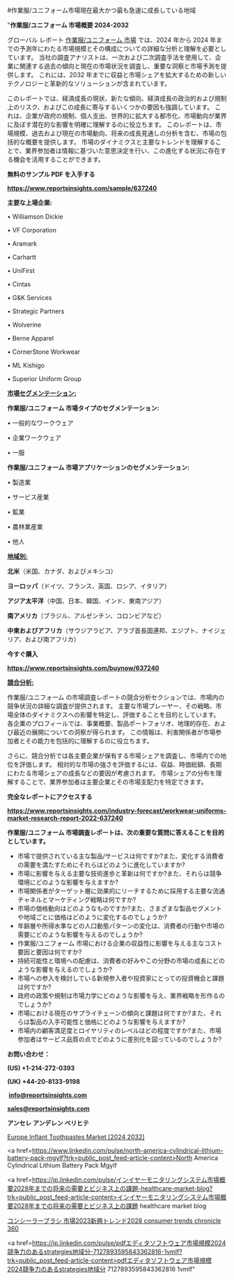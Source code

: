#作業服/ユニフォーム市場現在最大かつ最も急速に成長している地域

"<strong>作業服/ユニフォーム 市場概要 2024-2032</strong>

グローバル レポート <a href=https://www.reportsinsights.com/sample/637240>作業服/ユニフォーム 市場</a> では、2024 年から 2024 年までの予測年にわたる市場規模とその構成についての詳細な分析と理解を必要としています。 当社の調査アナリストは、一次および二次調査手法を使用して、企業に関連する過去の傾向と現在の市場状況を調査し、重要な洞察と市場予測を提供します。 これには、2032 年までに収益と市場シェアを拡大​​するための新しいテクノロジーと革新的なソリューションが含まれています。

このレポートでは、経済成長の現状、新たな傾向、経済成長の政治的および規制上のリスク、およびこの成長に寄与するいくつかの要因も強調しています。 これは、企業が政府の規制、個人支出、世界的に拡大する都市化、市場動向が業界に及ぼす潜在的な影響を明確に理解するのに役立ちます。 このレポートは、市場規模、過去および現在の市場動向、将来の成長見通しの分析を含む、市場の包括的な概要を提供します。 市場のダイナミクスと主要なトレンドを理解することで、業界参加者は情報に基づいた意思決定を行い、この進化する状況に存在する機会を活用することができます。

<strong><b>無料のサンプル PDF を入手する</b></strong>

<a href=https://www.reportsinsights.com/sample/637240><strong><u>https://www.reportsinsights.com/sample/637240</u></strong></a>

<strong>主要な上場企業:</strong>

• Williamson Dickie

• VF Corporation

• Aramark

• Carhartt

• UniFirst

• Cintas

• G&K Services

• Strategic Partners

• Wolverine

• Berne Apparel

• CornerStone Workwear

• ML Kishigo

• Superior Uniform Group

<strong><u>市場セグメンテーション</u></strong><strong><u>:</u></strong>

<strong>作業服/ユニフォーム 市場タイプのセグメンテーション:</strong>

• 一般的なワークウェア

• 企業ワークウェア

• 一服

<strong>作業服/ユニフォーム 市場アプリケーションのセグメンテーション:</strong>

• 製造業

• サービス産業

• 鉱業

• 農林業産業

• 他人

<strong><u>地域別</u></strong><strong><u>:</u></strong>

<strong>北米</strong>（米国、カナダ、およびメキシコ）

<strong>ヨーロッパ</strong>（ドイツ、フランス、英国、ロシア、イタリア）

<strong>アジア太平洋</strong>（中国、日本、韓国、インド、東南アジア）

<strong>南アメリカ</strong>（ブラジル、アルゼンチン、コロンビアなど）

<strong>中東およびアフリカ</strong>（サウジアラビア、アラブ首長国連邦、エジプト、ナイジェリア、および南アフリカ）

<strong>今すぐ購入</strong>

<a href=https://www.reportsinsights.com/buynow/637240><strong><u>https://www.reportsinsights.com/buynow/637240</u></strong></a>

<strong><u>競合分析:</u></strong>

作業服/ユニフォーム の市場調査レポートの競合分析セクションでは、市場内の競争状況の詳細な調査が提供されます。 主要な市場プレーヤー、その戦略、市場全体のダイナミクスへの影響を特定し、評価することを目的としています。 各企業のプロフィールでは、事業概要、製品ポートフォリオ、地理的存在、および最近の展開についての洞察が得られます。 この情報は、利害関係者が市場参加者とその能力を包括的に理解するのに役立ちます。

さらに、競合分析では各主要企業が保有する市場シェアを調査し、市場内での地位を評価します。 相対的な市場の強さを評価するには、収益、時価総額、長期にわたる市場シェアの成長などの要因が考慮されます。 市場シェアの分布を理解することで、業界参加者は主要企業とその市場支配力を特定できます。

<strong>完全なレポートにアクセスする</strong>

<a href=https://www.reportsinsights.com/industry-forecast/workwear-uniforms-market-research-report-2022-637240><strong><u><b>https://www.reportsinsights.com/industry-forecast/workwear-uniforms-market-research-report-2022-637240</b></u></strong></a>

<strong><b>作業服/ユニフォーム 市場調査レポートは、次の重要な質問に答えることを目的としています。</b></strong>
<ul>
  <li>市場で提供されている主な製品/サービスは何ですか?また、変化する消費者の需要を満たすためにそれらはどのように進化していますか?</li>
  <li>市場に影響を与える主要な技術進歩と革新は何ですか?また、それらは競争環境にどのような影響を与えますか?</li>
  <li>市場関係者がターゲット層に効果的にリーチするために採用する主要な流通チャネルとマーケティング戦略は何ですか?</li>
  <li>市場の価格動向はどのようなものですか?また、さまざまな製品セグメントや地域ごとに価格はどのように変化するのでしょうか?</li>
  <li>年齢層や所得水準などの人口動態パターンの変化は、消費者の行動や市場の需要にどのような影響を与えるのでしょうか?</li>
  <li>作業服/ユニフォーム 市場における企業の収益性に影響を与える主なコスト要因と要因は何ですか?</li>
  <li>持続可能性と環境への配慮は、消費者の好みやこの分野の市場の成長にどのような影響を与えるのでしょうか?</li>
  <li>市場への参入を検討している新規参入者や投資家にとっての投資機会と課題は何ですか?</li>
  <li>政府の政策や規制は市場力学にどのような影響を与え、業界戦略を形作るのでしょうか?</li>
  <li>市場における現在のサプライチェーンの傾向と課題は何ですか?また、それらは製品の入手可能性と価格にどのような影響を与えますか?</li>
  <li>市場内の顧客満足度とロイヤリティのレベルはどの程度ですか?また、市場参加者はサービス品質の点でどのように差別化を図っているのでしょうか?</li>
</ul>
<strong>お問い合わせ：</strong>

<strong>(US) +1-214-272-0393</strong>

<strong>(UK) +44-20-8133-9198</strong>

<strong> </strong><a href=info@reportsinsights.com><strong><u>info@reportsinsights.com</u></strong></a>

<a href=sales@reportsinsights.com><strong><u>sales@reportsinsights.com</u></strong></a>

<strong>アンセレ アンデレン ベリヒテ</strong>

<a href=https://www.linkedin.com/pulse/europe-inflant-toothpastes-market-latest-ypsle/>Europe Inflant Toothpastes Market [2024 2032]</a>

<a href=https://www.linkedin.com/pulse/north-america-cylindrical-lithium-battery-pack-mgylf?trk=public_post_feed-article-content>North America Cylindrical Lithium Battery Pack Mgylf</a>

<a href=https://jp.linkedin.com/pulse/インイヤーモニタリングシステム市場概要2028年までの将来の需要とビジネス上の課題-healthcare-market-blog?trk=public_post_feed-article-content>インイヤーモニタリングシステム市場概要2028年までの将来の需要とビジネス上の課題 healthcare market blog</a>

<a href=https://www.linkedin.com/pulse/コンシーラーブラシ-市場2023新興トレンド2028-consumer-trends-chronicle-360/>コンシーラーブラシ 市場2023新興トレンド2028 consumer trends chronicle 360</a>

<a href=https://jp.linkedin.com/pulse/pdfエディタソフトウェア市場規模2024競争力のあるstrategies地域分-7127893595843362816-1vmlf?trk=public_post_feed-article-content>pdfエディタソフトウェア市場規模2024競争力のあるstrategies地域分 7127893595843362816 1vmlf</a>"

